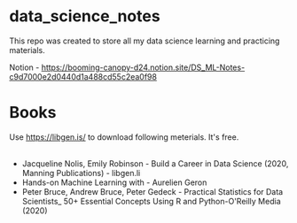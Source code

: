 # data_science_notes
This repo was created to store all my data science learning and practicing materials.

Notion - https://booming-canopy-d24.notion.site/DS_ML-Notes-c9d7000e2d0440d1a488cd55c2ea0f98

# Books
Use https://libgen.is/ to download following meterials. It's free. <br /><br />
* Jacqueline Nolis, Emily Robinson - Build a Career in Data Science (2020, Manning Publications) - libgen.li <br />
* Hands-on Machine Learning with - Aurelien Geron <br />
* Peter Bruce, Andrew Bruce, Peter Gedeck - Practical Statistics for Data Scientists_ 50+ Essential Concepts Using R and Python-O'Reilly Media (2020) <br />
